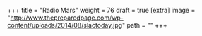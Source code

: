 
+++
title = "Radio Mars"
weight = 76
draft = true
[extra]
image = "http://www.thepreparedpage.com/wp-content/uploads/2014/08/slactoday.jpg"
path = ""
+++


